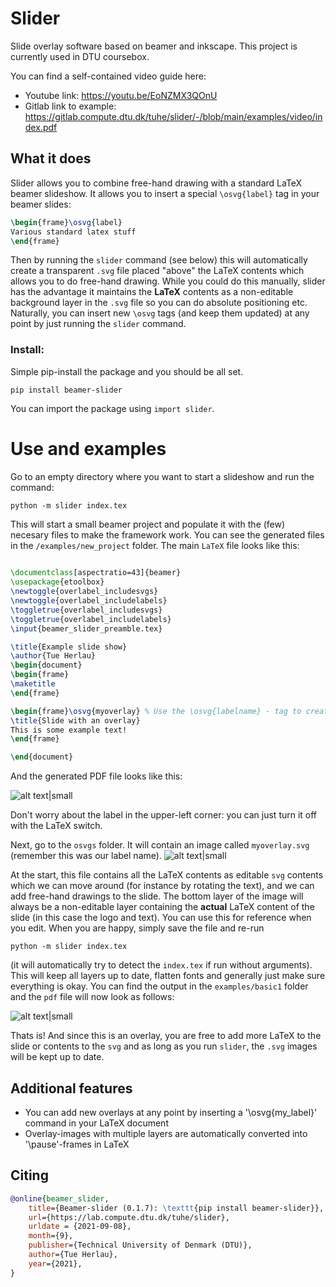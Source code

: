 # Slider

Slide overlay software based on beamer and inkscape. This project is currently used in DTU coursebox. 

You can find a self-contained video guide here:
 - Youtube link: https://youtu.be/EoNZMX3QOnU
 - Gitlab link to example: https://gitlab.compute.dtu.dk/tuhe/slider/-/blob/main/examples/video/index.pdf

## What it does
Slider allows you to combine free-hand drawing with a standard LaTeX beamer slideshow. It allows you to insert a special `\osvg{label}` tag in your beamer slides:
```latex
\begin{frame}\osvg{label}
Various standard latex stuff
\end{frame}
```
Then by running the `slider` command (see below) this will automatically create a transparent `.svg` file placed "above" the LaTeX contents 
which allows you to do free-hand drawing. While you could do this manually, slider has the advantage it maintains the **LaTeX** contents as a non-editable background layer in the `.svg` file so you can do absolute positioning etc. Naturally, you can insert new `\osvg` tags (and keep them updated) at any point by just running the `slider` command. 

### Install:
Simple pip-install the package and you should be all set.
```terminal
pip install beamer-slider
```
You can import the package using `import slider`. 


# Use and examples
Go to an empty directory where you want to start a slideshow and run the command:
```terminal
python -m slider index.tex
```
This will start a small beamer project and populate it with the (few) necesary files to make the framework work. You can see the 
generated files in the `/examples/new_project` folder. The main `LaTeX` file looks like this:
```latex
 
\documentclass[aspectratio=43]{beamer}
\usepackage{etoolbox}
\newtoggle{overlabel_includesvgs}
\newtoggle{overlabel_includelabels}
\toggletrue{overlabel_includesvgs}
\toggletrue{overlabel_includelabels}
\input{beamer_slider_preamble.tex}

\title{Example slide show}
\author{Tue Herlau}
\begin{document}
\begin{frame}
\maketitle
\end{frame}

\begin{frame}\osvg{myoverlay} % Use the \osvg{labelname} - tag to create new overlays. Run slider and check the ./osvgs directory for the svg files!
\title{Slide with an overlay}
This is some example text!
\end{frame}

\end{document}

```
And the generated PDF file looks like this:

![alt text|small](https://gitlab.compute.dtu.dk/tuhe/slider/-/raw/main/docs/new_project_nup.png)

Don't worry about the label in the upper-left corner: you can just turn it off with the LaTeX switch.

Next, go to the `osvgs` folder. It will contain an image called `myoverlay.svg` (remember this was our label name).
![alt text|small](https://gitlab.compute.dtu.dk/tuhe/slider/-/raw/main/docs/inkscape.png)

At the start, this file contains all the LaTeX contents as editable `svg` contents which we can move around (for instance by rotating the text), and we can add 
free-hand drawings to the slide. The bottom layer of the image will always be a non-editable layer containing the **actual** LaTeX content of the slide (in this case the logo and text). You can use this for reference when you edit. When you are happy, simply save the file and re-run 
```terminal
python -m slider index.tex
```
(it will automatically try to detect the `index.tex` if run without arguments). This will keep all layers up to date, flatten fonts and generally just make sure everything is okay. 
You can find the output in the `examples/basic1` folder and the `pdf` file will now look as follows:

![alt text|small](https://gitlab.compute.dtu.dk/tuhe/slider/-/raw/main/docs/basic1_nup.png)

Thats is! And since this is an overlay, you are free to add more LaTeX to the slide or contents to the `svg` and as long as you run `slider`, the `.svg` images will be kept up to date.

## Additional features
- You can add new overlays at any point by inserting a '\osvg{my_label}' command in your LaTeX document
- Overlay-images with multiple layers are automatically converted into '\pause'-frames in LaTeX


## Citing
```bibtex
@online{beamer_slider,
	title={Beamer-slider (0.1.7): \texttt{pip install beamer-slider}},
	url={https://lab.compute.dtu.dk/tuhe/slider},
	urldate = {2021-09-08}, 
	month={9},
	publisher={Technical University of Denmark (DTU)},
	author={Tue Herlau},
	year={2021},
}
```